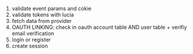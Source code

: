 1. validate event params and cokie
2. validate tokens with lucia
3. fetch data from provider
4. OAUTH LINKING: check in oauth account table AND user table + verifiy email verification
5. login or register
6. create session